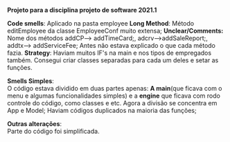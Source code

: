 **Projeto para a disciplina projeto de software 2021.1**

**Code smells**: Aplicado na pasta employee
**Long Method**: Método editEmployee da classe EmployeeConf muito extensa; 
**Unclear/Comments:**
Nome dos métodos addCP--> addTimeCard;, adcrv-->addSaleReport;, addtx--> addServiceFee; Antes não estava explicado o que cada método fazia.
**Strategy**: Haviam muitos IF's na main e nos tipos de empregados também. Consegui criar classes separadas para cada um deles e setar as funções.

**Smells Simples**:  
O código estava dividido em duas partes apenas: **A main**(que ficava com o menu e algumas funcionalidades simples) e a **engine** que ficava com rodo controle do código, como classes e etc. Agora a divisão se concentra em App e Model;
Haviam códigos duplicados na maioria das funções;  

**Outras alterações**:  
Parte do código foi simplificada.  



